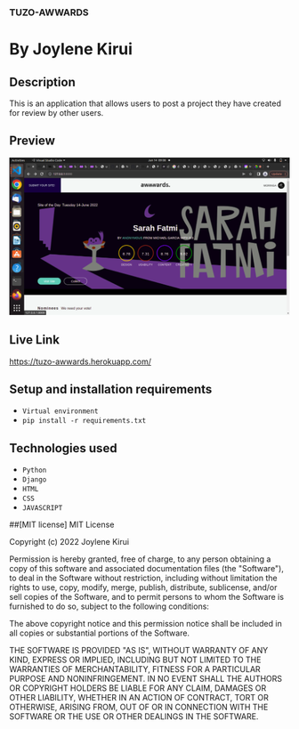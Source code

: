 

### TUZO-AWWARDS

# By Joylene Kirui

## Description
This is an application that allows users to post a project they have created for review by other users.

## Preview
![](AWWARD.png)
## Live Link
https://tuzo-awwards.herokuapp.com/

## Setup and installation requirements
* `Virtual environment`
* `pip install -r requirements.txt`

## Technologies used
* `Python`
* `Django`
* `HTML`
* `CSS`
* `JAVASCRIPT`

##[MIT license]
MIT License

Copyright (c) 2022 Joylene Kirui

Permission is hereby granted, free of charge, to any person obtaining a copy of this software and associated documentation files (the "Software"), to deal in the Software without restriction, including without limitation the rights to use, copy, modify, merge, publish, distribute, sublicense, and/or sell copies of the Software, and to permit persons to whom the Software is furnished to do so, subject to the following conditions:

The above copyright notice and this permission notice shall be included in all copies or substantial portions of the Software.

THE SOFTWARE IS PROVIDED "AS IS", WITHOUT WARRANTY OF ANY KIND, EXPRESS OR IMPLIED, INCLUDING BUT NOT LIMITED TO THE WARRANTIES OF MERCHANTABILITY, FITNESS FOR A PARTICULAR PURPOSE AND NONINFRINGEMENT. IN NO EVENT SHALL THE AUTHORS OR COPYRIGHT HOLDERS BE LIABLE FOR ANY CLAIM, DAMAGES OR OTHER LIABILITY, WHETHER IN AN ACTION OF CONTRACT, TORT OR OTHERWISE, ARISING FROM, OUT OF OR IN CONNECTION WITH THE SOFTWARE OR THE USE OR OTHER DEALINGS IN THE SOFTWARE.



